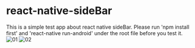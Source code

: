 # react-native-sideBar
This is a simple test app about react native sideBar.
Please run 'npm install first' and 'react-native run-android' under the root file before you test it. 
![01](https://user-images.githubusercontent.com/24515815/38644396-7637af1e-3e34-11e8-8d8c-a67748f1387e.png)
![02](https://user-images.githubusercontent.com/24515815/38644423-8872279a-3e34-11e8-9f5c-8751c422bb47.png)
